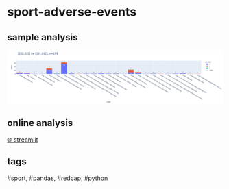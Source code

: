# sport-adverse-events

## sample analysis

<!-- ![alt text](docs/uml/img/test.svg) -->
![alt text](docs/img/trigger_ctcae.png)

## online analysis

[🌐 streamlit](https://sport-adverse-events-ig9rkc8kxlnqwdswiqm9wy.streamlit.app)

## tags

#sport, #pandas, #redcap, #python
